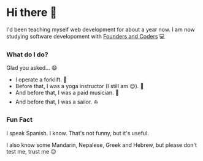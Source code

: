 # Hi there 👋
I'd been teaching myself web development for about a year now. 
I am now studying software developoment with [Founders and Coders](https://github.com/foundersandcoders) 💻

### What do I do? 

Glad you asked... 😄

- I operate a forklift. :construction:
- Before that, I was a yoga instructor (I still am :wink:). :muscle:
- And before that, I was a paid musician. :guitar:
- And before that, I was a sailor. :sailboat:

### Fun Fact
I speak Spanish. I know. That's not funny, but it's useful.

I also know some Mandarin, Nepalese, Greek and Hebrew, but please don't test me, trust me :wink:


<!--
**carlosalbertobuitragosantamaria/carlosalbertobuitragosantamaria** is a ✨ _special_ ✨ repository because its `README.md` (this file) appears on your GitHub profile.

Here are some ideas to get you started:

- 🔭 I’m currently working on ...
- 🌱 I’m currently learning ...
- 👯 I’m looking to collaborate on ...
- 🤔 I’m looking for help with ...
- 💬 Ask me about ...
- 📫 How to reach me: ...
- 😄 Pronouns: ...
- ⚡ Fun fact: ...
-->

